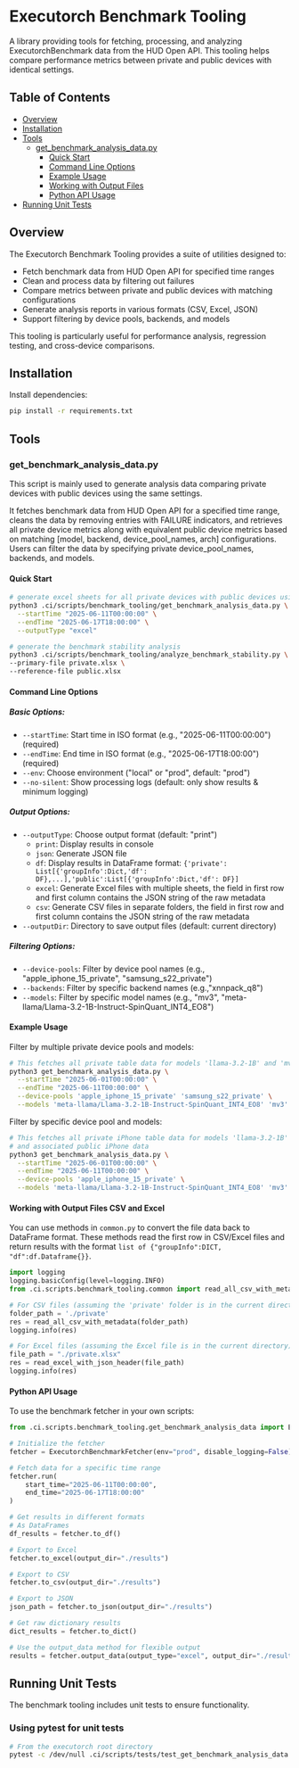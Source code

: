 # Executorch Benchmark Tooling

A  library providing tools for fetching, processing, and analyzing ExecutorchBenchmark data from the HUD Open API. This tooling helps compare performance metrics between private and public devices with identical settings.

## Table of Contents

- [Overview](#overview)
- [Installation](#installation)
- [Tools](#tools)
  - [get_benchmark_analysis_data.py](#get_benchmark_analysis_datapy)
    - [Quick Start](#quick-start)
    - [Command Line Options](#command-line-options)
    - [Example Usage](#example-usage)
    - [Working with Output Files](#working-with-output-files-csv-and-excel)
    - [Python API Usage](#python-api-usage)
- [Running Unit Tests](#running-unit-tests)

## Overview

The Executorch Benchmark Tooling provides a suite of utilities designed to:

- Fetch benchmark data from HUD Open API for specified time ranges
- Clean and process data by filtering out failures
- Compare metrics between private and public devices with matching configurations
- Generate analysis reports in various formats (CSV, Excel, JSON)
- Support filtering by device pools, backends, and models

This tooling is particularly useful for performance analysis, regression testing, and cross-device comparisons.

## Installation

Install dependencies:

```bash
pip install -r requirements.txt
```

## Tools

### get_benchmark_analysis_data.py

This script is mainly used to generate analysis data comparing private devices with public devices using the same settings.

It fetches benchmark data from HUD Open API for a specified time range, cleans the data by removing entries with FAILURE indicators, and retrieves all private device metrics along with equivalent public device metrics based on matching [model, backend, device_pool_names, arch] configurations. Users can filter the data by specifying private device_pool_names, backends, and models.

#### Quick Start

```bash
# generate excel sheets for all private devices with public devices using the same settings
python3 .ci/scripts/benchmark_tooling/get_benchmark_analysis_data.py \
  --startTime "2025-06-11T00:00:00" \
  --endTime "2025-06-17T18:00:00" \
  --outputType "excel"

# generate the benchmark stability analysis
python3 .ci/scripts/benchmark_tooling/analyze_benchmark_stability.py \
--primary-file private.xlsx \
--reference-file public.xlsx
```

#### Command Line Options

##### Basic Options:
- `--startTime`: Start time in ISO format (e.g., "2025-06-11T00:00:00") (required)
- `--endTime`: End time in ISO format (e.g., "2025-06-17T18:00:00") (required)
- `--env`: Choose environment ("local" or "prod", default: "prod")
- `--no-silent`: Show processing logs (default: only show results & minimum logging)

##### Output Options:
- `--outputType`: Choose output format (default: "print")
  - `print`: Display results in console
  - `json`: Generate JSON file
  - `df`: Display results in DataFrame format: `{'private': List[{'groupInfo':Dict,'df': DF},...],'public':List[{'groupInfo':Dict,'df': DF}]`
  - `excel`: Generate Excel files with multiple sheets, the field in first row and first column contains the JSON string of the raw metadata
  - `csv`: Generate CSV files in separate folders, the field in first row and first column contains the JSON string of the raw metadata
- `--outputDir`: Directory to save output files (default: current directory)

##### Filtering Options:

- `--device-pools`: Filter by device pool names (e.g., "apple_iphone_15_private", "samsung_s22_private")
- `--backends`: Filter by specific backend names (e.g.,"xnnpack_q8")
- `--models`: Filter by specific model names (e.g., "mv3", "meta-llama/Llama-3.2-1B-Instruct-SpinQuant_INT4_EO8")

#### Example Usage

Filter by multiple private device pools and models:
```bash
# This fetches all private table data for models 'llama-3.2-1B' and 'mv3'
python3 get_benchmark_analysis_data.py \
  --startTime "2025-06-01T00:00:00" \
  --endTime "2025-06-11T00:00:00" \
  --device-pools 'apple_iphone_15_private' 'samsung_s22_private' \
  --models 'meta-llama/Llama-3.2-1B-Instruct-SpinQuant_INT4_EO8' 'mv3'
```

Filter by specific device pool and models:
```bash
# This fetches all private iPhone table data for models 'llama-3.2-1B' and 'mv3',
# and associated public iPhone data
python3 get_benchmark_analysis_data.py \
  --startTime "2025-06-01T00:00:00" \
  --endTime "2025-06-11T00:00:00" \
  --device-pools 'apple_iphone_15_private' \
  --models 'meta-llama/Llama-3.2-1B-Instruct-SpinQuant_INT4_EO8' 'mv3'
```

#### Working with Output Files CSV and Excel

You can use methods in `common.py` to convert the file data back to DataFrame format. These methods read the first row in CSV/Excel files and return results with the format `list of {"groupInfo":DICT, "df":df.Dataframe{}}`.

```python
import logging
logging.basicConfig(level=logging.INFO)
from .ci.scripts.benchmark_tooling.common import read_all_csv_with_metadata, read_excel_with_json_header

# For CSV files (assuming the 'private' folder is in the current directory)
folder_path = './private'
res = read_all_csv_with_metadata(folder_path)
logging.info(res)

# For Excel files (assuming the Excel file is in the current directory)
file_path = "./private.xlsx"
res = read_excel_with_json_header(file_path)
logging.info(res)
```

#### Python API Usage

To use the benchmark fetcher in your own scripts:

```python
from .ci.scripts.benchmark_tooling.get_benchmark_analysis_data import ExecutorchBenchmarkFetcher

# Initialize the fetcher
fetcher = ExecutorchBenchmarkFetcher(env="prod", disable_logging=False)

# Fetch data for a specific time range
fetcher.run(
    start_time="2025-06-11T00:00:00",
    end_time="2025-06-17T18:00:00"
)

# Get results in different formats
# As DataFrames
df_results = fetcher.to_df()

# Export to Excel
fetcher.to_excel(output_dir="./results")

# Export to CSV
fetcher.to_csv(output_dir="./results")

# Export to JSON
json_path = fetcher.to_json(output_dir="./results")

# Get raw dictionary results
dict_results = fetcher.to_dict()

# Use the output_data method for flexible output
results = fetcher.output_data(output_type="excel", output_dir="./results")
```

## Running Unit Tests

The benchmark tooling includes unit tests to ensure functionality.

### Using pytest for unit tests

```bash
# From the executorch root directory
pytest -c /dev/null .ci/scripts/tests/test_get_benchmark_analysis_data.py
```
